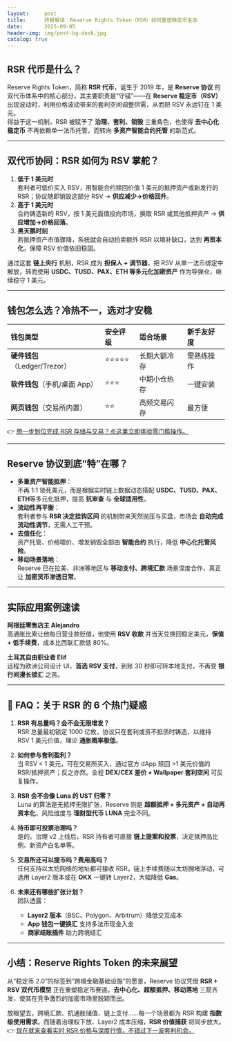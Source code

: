 ```yaml
---
layout:     post
title:      终极解读：Reserve Rights Token（RSR）如何重塑稳定币生态
date:       2025-09-05
header-img: img/post-bg-desk.jpg
catalog: true
---
```


## RSR 代币是什么？

Reserve Rights Token，简称 **RSR 代币**，诞生于 2019 年，是 **Reserve 协议** 的双代币体系中的核心部分，其主要职责是“守锚”——在 **Reserve 稳定币（RSV）** 出现波动时，利用价格波动带来的套利空间调整供需，从而把 RSV 永远钉在 1 美元。  
得益于这一机制，RSR 被赋予了 **治理、套利、销毁** 三重角色，也使得 **去中心化稳定币** 不再依赖单一法币托管，而转向 **多资产智能合约托管** 的新范式。

---

## 双代币协同：RSR 如何为 RSV 掌舵？

1. **低于 1 美元时**  
   套利者可低价买入 RSV，用智能合约赎回价值 1 美元的抵押资产或新发行的 RSR；协议随即销毁这部分 RSV → **供应减少→价格回升**。
2. **高于 1 美元时**  
   合约铸造新的 RSV，按 1 美元面值投向市场，换取 RSR 或其他抵押资产 → **供应增加→价格回落**。
3. **黑天鹅时刻**  
   若抵押资产市值骤降，系统就会自动拍卖额外 RSR 以填补缺口，达到 **再资本化**，保障 RSV 价值依旧稳固。

通过这套 **链上央行** 机制，RSR 成为 **担保人 + 调节器**，把 RSV 从单一法币绑定中解放，转而使用 **USDC、TUSD、PAX、ETH 等多元化加密资产** 作为导弹仓，继续稳守 1 美元。

---

## 钱包怎么选？冷热不一，选对才安稳

| 钱包类型 | 安全评级 | 适合场景 | 新手友好度 |
|:---------|:---------|:---------|:-----------|
| **硬件钱包**（Ledger/Trezor） | ⭐⭐⭐⭐⭐ | 长期大额冷存 | 需熟练操作 |
| **软件钱包**（手机/桌面 App） | ⭐⭐⭐ | 中期小仓热存 | 一键安装 |
| **网页钱包**（交易所内置） | ⭐⭐ | 高频交易闪存 | 最方便 |

👉 [想一步到位完成 RSR 存储与交易？点这里立即体验零门槛操作。](https://okxdog.com/)

---

## Reserve 协议到底“特”在哪？

- **多重资产智能抵押**：  
  不再 1:1 锁死美元，而是根据实时链上数据动态搭配 **USDC、TUSD、PAX、ETH**等多元化抵押，提高 **抗审查** 与 **全球适用性**。
- **流动性再平衡**：  
  套利者参与 **RSR 决定挂钩区间** 的机制带来天然抛压与买盘，市场会 **自动完成流动性调节**，无需人工干预。
- **去信任化**：  
  资产托管、价格喂价、增发销毁全部由 **智能合约** 执行，降低 **中心化托管风险**。
- **移动场景落地**：  
  Reserve 已在拉美、非洲等地区与 **移动支付、跨境汇款** 场景深度合作，真正让 **加密货币渗透日常**。

---

## 实际应用案例速读

**阿根廷零售店主 Alejandro**  
高通胀比索让他每日营业款贬值，他使用 **RSV 收款** 并当天兑换回稳定美元，**保值 + 低手续费**，成本比西联汇款低 80%。

**土耳其自由职业者 Elif**  
远程为欧洲公司设计 UI，**首选 RSV 支付**，到账 30 秒即可转本地支付，不再受 **银行间漫长锁汇** 之苦。

---

## 👥 FAQ：关于 RSR 的 6 个热门疑惑

1. **RSR 有总量吗？会不会无限增发？**  
   RSR 总量最初锁定 1000 亿枚，协议只在套利或资不抵债时铸造，以维持 RSV 1 美元价值，理论 **通胀概率极低**。

2. **如何参与套利盈利？**  
   当 RSV < 1 美元，可在交易所买入，通过官方 dApp 赎回 >1 美元价值的 RSR/抵押资产；反之亦然。全程 **DEX/CEX 差价 + Wallpaper 套利空间** 可反复操作。

3. **RSR 会不会像 Luna 的 UST 归零？**  
   Luna 的算法是无抵押无限扩张，Reserve 则是 **超额抵押 + 多元资产 + 自动再资本化**，风险维度与 **理财型代币 LUNA** 完全不同。

4. **持币即可投票治理吗？**  
   是的。治理 v2 上线后，RSR 持有者可直接 **链上提案和投票**，决定抵押品比例、新资产白名单等。

5. **交易所还可以提币吗？费用高吗？**  
   任何支持以太坊网络的地址都可接收 RSR，链上手续费随以太坊拥堵浮动，可选用 Layer2 版本或在 **OKX** 一键转 Layer2，大幅降低 **Gas**。

6. **未来还有哪些扩张计划？**  
   团队透露：  
   - **Layer2 版本**（BSC、Polygon、Arbitrum）降低交互成本  
   - **App 钱包一键换汇** 支持多法币现金入金  
   - **商家结账插件** 助力跨境结汇

---

## 小结：Reserve Rights Token 的未来展望

从“稳定币 2.0”的标签到“跨境金融基础设施”的愿景，Reserve 协议凭借 **RSR + RSV 双代币模型** 正在重塑稳定币赛道。**去中心化、超额抵押、移动落地** 三箭齐发，使其在竞争激烈的加密市场里脱颖而出。  

放眼望去，跨境汇款、抗通胀储值、链上支付……每一个场景都为 RSR 构建 **指数级使用需求**。而随着治理权下放、Layer2 成本压缩，**RSR 价值捕获** 将同步放大。  
👉 [现在就来查看实时 RSR 价格与深度行情，不错过下一波套利机会。](https://okxdog.com/)